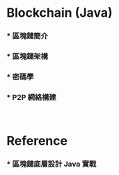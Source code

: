 Blockchain (Java)
=====
### * 區塊鏈簡介
### * 區塊鏈架構
### * 密碼學
### * P2P 網絡構建
<br />

Reference
=====
### * 區塊鏈底層設計 Java 實戰
